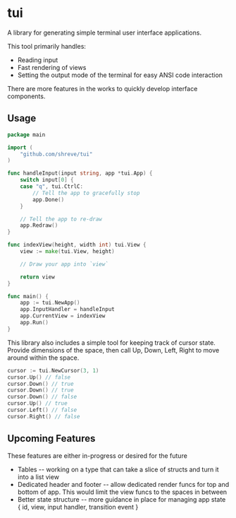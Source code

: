 tui
===

A library for generating simple terminal user interface applications.

This tool primarily handles:
 * Reading input
 * Fast rendering of views
 * Setting the output mode of the terminal for easy ANSI code interaction

There are more features in the works to quickly develop interface components.

## Usage

```go
package main

import (
    "github.com/shreve/tui"
)

func handleInput(input string, app *tui.App) {
    switch input[0] {
    case "q", tui.CtrlC:
        // Tell the app to gracefully stop
        app.Done()
    }

    // Tell the app to re-draw
    app.Redraw()
}

func indexView(height, width int) tui.View {
    view := make(tui.View, height)

    // Draw your app into `view`

    return view
}

func main() {
    app := tui.NewApp()
    app.InputHandler = handleInput
    app.CurrentView = indexView
    app.Run()
}
```

This library also includes a simple tool for keeping track of cursor state.
Provide dimensions of the space, then call Up, Down, Left, Right to move
around within the space.

```go
cursor := tui.NewCursor(3, 1)
cursor.Up() // false
cursor.Down() // true
cursor.Down() // true
cursor.Down() // false
cursor.Up() // true
cursor.Left() // false
cursor.Right() // false
```

## Upcoming Features

These features are either in-progress or desired for the future

* Tables -- working on a type that can take a slice of structs and turn it into
  a list view
* Dedicated header and footer -- allow dedicated render funcs for top and bottom
  of app. This would limit the view funcs to the spaces in between
* Better state structure -- more guidance in place for managing app state {
  id, view, input handler, transition event }
